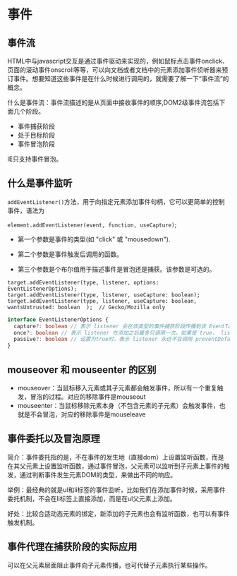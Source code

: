 # 事件

<!-- toc -->



## 事件流

HTML中与javascript交互是通过事件驱动来实现的，例如鼠标点击事件onclick、页面的滚动事件onscroll等等，可以向文档或者文档中的元素添加事件侦听器来预订事件。想要知道这些事件是在什么时候进行调用的，就需要了解一下“事件流”的概念。

什么是事件流：事件流描述的是从页面中接收事件的顺序,DOM2级事件流包括下面几个阶段。

- 事件捕获阶段
- 处于目标阶段
- 事件冒泡阶段

IE只支持事件冒泡。

## 什么是事件监听

`addEventListener()`方法，用于向指定元素添加事件句柄，它可以更简单的控制事件，语法为

`element.addEventListener(event, function, useCapture)`;

- 第一个参数是事件的类型(如 "click" 或 "mousedown").

- 第二个参数是事件触发后调用的函数。

- 第三个参数是个布尔值用于描述事件是冒泡还是捕获。该参数是可选的。

```tsx
target.addEventListener(type, listener, options: EventListenerOptions);
target.addEventListener(type, listener, useCapture: boolean);
target.addEventListener(type, listener, useCapture: boolean, wantsUntrusted: boolean  );  // Gecko/Mozilla only
```

```typescript
interface EventListenerOptions {
  capture?: boolean // 表示 listener 会在该类型的事件捕获阶段传播到该 EventTarget 时触发
  once?: boolean // 表示 listener 在添加之后最多只调用一次。如果是 true， listener 会在其被调用之后自动移除
  passive?: boolean // 设置为true时，表示 listener 永远不会调用 preventDefault()。如果 listener 仍然调用了这个函数，客户端将会忽略它并抛出一个控制台警告
}
```



## mouseover 和 mouseenter 的区别  

- mouseover：当鼠标移入元素或其子元素都会触发事件，所以有一个重复触发，冒泡的过程。对应的移除事件是mouseout
- mouseenter：当鼠标移除元素本身（不包含元素的子元素）会触发事件，也就是不会冒泡，对应的移除事件是mouseleave



## 事件委托以及冒泡原理

简介：事件委托指的是，不在事件的发生地（直接dom）上设置监听函数，而是在其父元素上设置监听函数，通过事件冒泡，父元素可以监听到子元素上事件的触发，通过判断事件发生元素DOM的类型，来做出不同的响应。

举例：最经典的就是ul和li标签的事件监听，比如我们在添加事件时候，采用事件委托机制，不会在li标签上直接添加，而是在ul父元素上添加。

好处：比较合适动态元素的绑定，新添加的子元素也会有监听函数，也可以有事件触发机制。



## 事件代理在捕获阶段的实际应用

可以在父元素层面阻止事件向子元素传播，也可代替子元素执行某些操作。